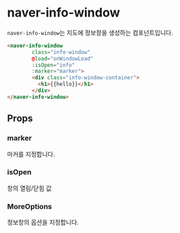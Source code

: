 # naver-info-window
`naver-info-window`는 지도에 정보창을 생성하는 컴포넌트입니다.
```html
<naver-info-window
        class="info-window"
        @load="onWindowLoad"
        :isOpen="info"
        :marker="marker">
        <div class="info-window-container">
          <h1>{{hello}}</h1>
        </div>
</naver-info-window>
```
## Props
### marker
마커를 지정합니다.
### isOpen
창의 열림/닫힘 값
### MoreOptions
정보창의 옵션을 지정합니다.
